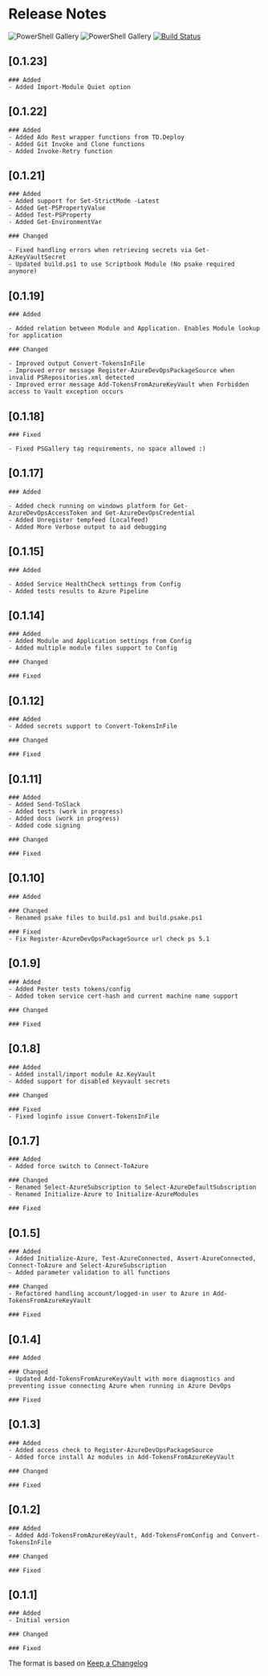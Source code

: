 # Release Notes

![PowerShell Gallery](https://img.shields.io/powershellgallery/v/td.util.svg?label=PSGallery%20Version&logo=PowerShell&style=flat-square)
![PowerShell Gallery](https://img.shields.io/powershellgallery/dt/td.util.svg?label=PSGallery%20Downloads&logo=PowerShell&style=flat-square)
[![Build Status](https://dev.azure.com/tedon/TD.Deploy/_apis/build/status/ehagen.TD.Util?branchName=master)](https://dev.azure.com/tedon/TD.Deploy/_build/latest?definitionId=52&branchName=master)

## [0.1.23]

```plain
### Added
- Added Import-Module Quiet option

```

## [0.1.22]

```plain
### Added
- Added Ado Rest wrapper functions from TD.Deploy
- Added Git Invoke and Clone functions
- Added Invoke-Retry function

```

## [0.1.21]

```plain
### Added
- Added support for Set-StrictMode -Latest
- Added Get-PSPropertyValue
- Added Test-PSProperty
- Added Get-EnvironmentVar

### Changed

- Fixed handling errors when retrieving secrets via Get-AzKeyVaultSecret
- Updated build.ps1 to use Scriptbook Module (No psake required anymore)

```

## [0.1.19]

```plain
### Added

- Added relation between Module and Application. Enables Module lookup for application

### Changed

- Improved output Convert-TokensInFile
- Improved error message Register-AzureDevOpsPackageSource when invalid PSRepositories.xml detected
- Improved error message Add-TokensFromAzureKeyVault when Forbidden access to Vault exception occurs
```

## [0.1.18]

```plain
### Fixed

- Fixed PSGallery tag requirements, no space allowed :)
```

## [0.1.17]

```plain
### Added

- Added check running on windows platform for Get-AzureDevOpsAccessToken and Get-AzureDevOpsCredential
- Added Unregister tempfeed (Localfeed)
- Added More Verbose output to aid debugging
```

## [0.1.15]

```plain
### Added

- Added Service HealthCheck settings from Config
- Added tests results to Azure Pipeline
```

## [0.1.14]

```plain
### Added
- Added Module and Application settings from Config
- Added multiple module files support to Config

### Changed

### Fixed
```

## [0.1.12]

```plain
### Added
- Added secrets support to Convert-TokensInFile

### Changed

### Fixed
```

## [0.1.11]

```plain
### Added
- Added Send-ToSlack
- Added tests (work in progress)
- Added docs (work in progress)
- Added code signing

### Changed

### Fixed
```

## [0.1.10]

```plain
### Added

### Changed
- Renamed psake files to build.ps1 and build.psake.ps1

### Fixed
- Fix Register-AzureDevOpsPackageSource url check ps 5.1
```

## [0.1.9]

```plain
### Added
- Added Pester tests tokens/config
- Added token service cert-hash and current machine name support

### Changed

### Fixed
```

## [0.1.8]

```plain
### Added
- Added install/import module Az.KeyVault
- Added support for disabled keyvault secrets

### Changed

### Fixed
- Fixed loginfo issue Convert-TokensInFile
```

## [0.1.7]

```plain
### Added
- Added force switch to Connect-ToAzure

### Changed
- Renamed Select-AzureSubscription to Select-AzureDefaultSubscription
- Renamed Initialize-Azure to Initialize-AzureModules

### Fixed
```

## [0.1.5]

```plain
### Added
- Added Initialize-Azure, Test-AzureConnected, Assert-AzureConnected, Connect-ToAzure and Select-AzureSubscription
- Added parameter validation to all functions

### Changed
- Refactored handling account/logged-in user to Azure in Add-TokensFromAzureKeyVault

### Fixed
```

## [0.1.4]

```plain
### Added

### Changed
- Updated Add-TokensFromAzureKeyVault with more diagnostics and preventing issue connecting Azure when running in Azure DevOps

### Fixed
```

## [0.1.3]

```plain
### Added
- Added access check to Register-AzureDevOpsPackageSource
- Added force install Az modules in Add-TokensFromAzureKeyVault

### Changed

### Fixed
```

## [0.1.2]

```plain
### Added
- Added Add-TokensFromAzureKeyVault, Add-TokensFromConfig and Convert-TokensInFile

### Changed

### Fixed
```

## [0.1.1]

```plain
### Added
- Initial version

### Changed

### Fixed
```

The format is based on [Keep a Changelog](http://keepachangelog.com/)

